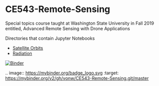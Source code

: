# CE543-Remote-Sensing

Special topics course taught at Washington State University in Fall 2019 entitled, Advanced Remote Sensing with Drone Applications

Directories that contain Jupyter Notebooks
- [Satellite Orbits](SatelliteOrbits)
- [Radiation](radiation)

[![Binder](https://mybinder.org/badge_logo.svg)](https://mybinder.org/v2/gh/vonw/CE543-Remote-Sensing.git/master)

.. image:: https://mybinder.org/badge_logo.svg
 :target: https://mybinder.org/v2/gh/vonw/CE543-Remote-Sensing.git/master
 